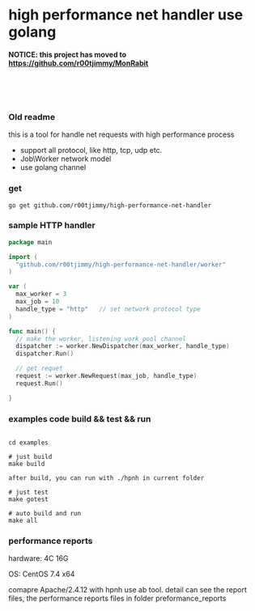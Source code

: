 high performance net handler use golang
============================




<b>NOTICE: this project has moved to https://github.com/r00tjimmy/MonRabit </b>

<br><br><br>
### Old readme
this is a tool for handle net requests with high performance process

- support all protocol, like http, tcp, udp etc.
- Job\Worker network model
- use golang channel


### get
```
go get github.com/r00tjimmy/high-performance-net-handler

```

### sample HTTP handler
```go
package main

import (
  "github.com/r00tjimmy/high-performance-net-handler/worker"
)

var (
  max_worker = 3
  max_job = 10
  handle_type = "http"   // set network protocol type
)

func main() {
  // make the worker, listening work_pool channel
  dispatcher := worker.NewDispatcher(max_worker, handle_type)
  dispatcher.Run()

  // get requet
  request := worker.NewRequest(max_job, handle_type)
  request.Run()

}

```

### examples code build && test && run
```

cd examples

# just build
make build

after build, you can run with ./hpnh in current folder

# just test
make gotest

# auto build and run 
make all

```


### performance reports

hardware:        4C 16G

OS:                    CentOS 7.4 x64

comapre  Apache/2.4.12 with  hpnh  use ab tool. detail can see the report files, the performance reports files in folder preformance_reports




